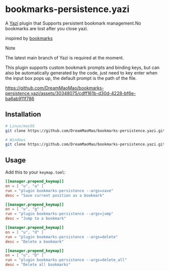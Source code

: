 # bookmarks-persistence.yazi

A [Yazi](https://github.com/sxyazi/yazi) plugin that Supports persistent bookmark management.No bookmarks are lost after you close yazi.

inspired by [bookmarks](https://github.com/dedukun/bookmarks.yazi)

> [!NOTE]
> The latest main branch of Yazi is required at the moment.
>
> This plugin supports custom bookmark prompts and binding keys, but can also be automatically generated by the code, just need to key enter when the input box pops up, the default prompt is the path of the file.


https://github.com/DreamMaoMao/bookmarks-persistence.yazi/assets/30348075/cdff161b-d30d-4228-bf6e-ba6ab911f786


## Installation

```sh
# Linux/macOS
git clone https://github.com/DreamMaoMao/bookmarks-persistence.yazi.git ~/.config/yazi/plugins/bookmarks-persistence.yazi

# Windows
git clone https://github.com/DreamMaoMao/bookmarks-persistence.yazi.git $env:APPDATA\yazi\config\plugins\bookmarks-persistence.yazi
```

## Usage



Add this to your `keymap.toml`:

```toml
[[manager.prepend_keymap]]
on = [ "u", "a" ]
run = "plugin bookmarks-persistence --args=save"
desc = "Save current position as a bookmark"

[[manager.prepend_keymap]]
on = [ "u", "g" ]
run = "plugin bookmarks-persistence --args=jump"
desc = "Jump to a bookmark"

[[manager.prepend_keymap]]
on = [ "u", "d" ]
run = "plugin bookmarks-persistence --args=delete"
desc = "Delete a bookmark"

[[manager.prepend_keymap]]
on = [ "u", "D" ]
run = "plugin bookmarks-persistence --args=delete_all"
desc = "Delete all bookmarks"
```
